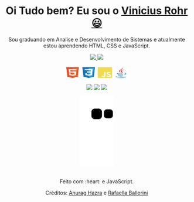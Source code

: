 <div>
  
  <h1 align="center">
    Oi Tudo bem? Eu sou o 
    <a href="https://www.linkedin.com/in/vinicius-rohr/">Vinicius Rohr 😃️</a>
  </h1>
  
  <p align="center">
    Sou graduando em Analise e Desenvolvimento de Sistemas e atualmente estou aprendendo HTML, CSS e JavaScript.
  </p>
  
 <!-- <p align="center">
    Trabalho como Analista de Operações Digitais pela <a href="https://www.capgemini.com/br-pt/nossa-empresa/">Capgemini</a>.
  </p> -->
  
  <p align="center">

  </p>
  
</div>

<div align="center">
  <a href="https://github.com/viperrohr">
    <img height="150em" src="https://github-readme-stats.vercel.app/api?username=viperrohr&count_private=true&include_all_commits=true&show_icons=true&theme=tokyonight&hide_border=false&show_owner=true"/>
    <img height="150em" src="https://github-readme-stats.vercel.app/api/top-langs/?username=viperrohr&theme=tokyonight&hide_border=false&&layout=compact"/>
  </a>
</div>

<div align="center" valign="top"><br>
  <img align="center" alt="HTML" height="30" width="40" src="https://raw.githubusercontent.com/devicons/devicon/master/icons/html5/html5-original.svg">
  <img align="center" alt="CSS" height="30" width="40" src="https://raw.githubusercontent.com/devicons/devicon/master/icons/css3/css3-original.svg">
  <img align="center" alt="Javascript" height="30" width="40" src="https://raw.githubusercontent.com/devicons/devicon/master/icons/javascript/javascript-plain.svg">
  <img align="center" alt="Java" height="30" width="40" 
src="https://raw.githubusercontent.com/devicons/devicon/master/icons/java/java-original.svg">
  <!-- <img align="center" alt="VueJs" height="30" width="40" src="https://raw.githubusercontent.com/devicons/devicon/master/icons/vuejs/vuejs-original-wordmark.svg">
  <img align="center" alt="Laravel" height="30" width="40" src="https://raw.githubusercontent.com/devicons/devicon/master/icons/laravel/laravel-plain-wordmark.svg">
  <img align="center" alt="MySQL" height="30" width="40" src="https://raw.githubusercontent.com/devicons/devicon/master/icons/mysql/mysql-original-wordmark.svg">
  <img align="center" alt="PHP" height="30" width="40" src="https://raw.githubusercontent.com/devicons/devicon/master/icons/php/php-original.svg">
  <img align="center" alt="git" height="30" width="40" src="https://raw.githubusercontent.com/devicons/devicon/master/icons/git/git-original.svg">
  <img align="center" alt="github" height="35" width="35" src="https://raw.githubusercontent.com/devicons/devicon/master/icons/github/github-original-wordmark.svg">
  <img align="center" alt="Windows" height="30" width="40" src="https://raw.githubusercontent.com/devicons/devicon/master/icons/windows8/windows8-original.svg"> -->
</div><br>

<div align="center">
  <a href="https://www.instagram.com/vinicius.galaxy/" target="_blank"><img src="https://img.shields.io/badge/-Instagram-%23E4405F?style=for-the-badge&logo=instagram&logoColor=white" target="_blank"></a>
  <a href="https://www.linkedin.com/in/vinicius-rohr/" target="_blank"><img src="https://img.shields.io/badge/-LinkedIn-%230077B5?style=for-the-badge&logo=linkedin&logoColor=white" target="_blank"></a> 
  <a href="mailto:viper.rohr@gmail.com"><img src="https://img.shields.io/badge/-Gmail-%23333?style=for-the-badge&logo=gmail&logoColor=white" target="_blank"></a>
</div>

<div align="center">

  ![Snake animation](https://github.com/viperrohr/viperrohr/blob/output/github-contribution-grid-snake.svg)
  
</div>

##

<div align="center">
  <p>Feito com :heart: e JavaScript.</p>
  <p>Créditos: <a href="https://github.com/anuraghazra/github-readme-stats">Anurag Hazra</a> e <a href="https://github.com/rafaballerini">Rafaella Ballerini</a></p>
</div>
